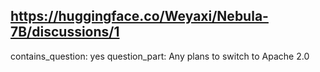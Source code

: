 ## https://huggingface.co/Weyaxi/Nebula-7B/discussions/1

contains_question: yes
question_part: Any plans to switch to Apache 2.0